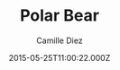---
title: Polar Bear
github: https://github.com/diezcami/polar-bear-theme/
demo: https://diezcami.github.io/polar-bear-theme
author: Camille Diez
ssg:
  - Jekyll
cms:
  - No Cms
date: 2015-05-25T11:00:22.000Z
description: ':snowflake: A lightweight theme for Jekyll'
stale: true
disabled_reason: demo url not found
disabled: true
---